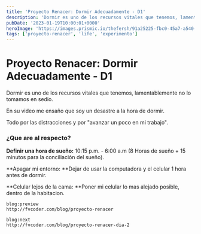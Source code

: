 ```yaml
---
title: 'Proyecto Renacer: Dormir Adecuadamente - D1'
description: 'Dormir es uno de los recursos vitales que tenemos, lamentablemente no lo tomamos en sedio.'
pubDate: '2023-01-19T10:00:01+0000'
heroImage: 'https://images.prismic.io/thefersh/91a25225-fbc0-45a7-a540-8bd7797d65c9_matthew-henry-2Ts5HnA67k8-unsplash.jpg?auto=compress,format'
tags: ['proyecto-renacer', 'life', 'experimento']
---
```

# Proyecto Renacer: Dormir Adecuadamente - D1
    
Dormir es uno de los recursos vitales que tenemos, lamentablemente no lo tomamos en sedio.


En su video me ensaño que soy un desastre a la hora de dormir.

Todo por las distracciones y por "avanzar un poco en mi trabajo".

### ¿Que are al respecto?

**Definir una hora de sueño:** 10:15 p.m. - 6:00 a.m (8 Horas de sueño + 15 minutos para la conciliación del sueño).

**Apagar mi entorno: **Dejar de usar la computadora y el celular 1 hora antes de dormir.

**Celular lejos de la cama: **Poner mi celular lo mas alejado posible, dentro de la habitacion.

```
blog:preview
http://fvcoder.com/blog/proyecto-renacer
```

```
blog:next
http://fvcoder.com/blog/proyecto-renacer-dia-2
```            
